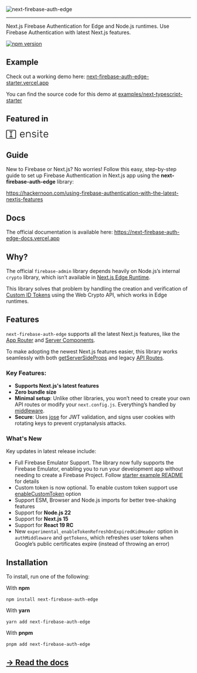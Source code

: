 <picture>
  <source media="(prefers-color-scheme: dark)" srcset="logo-white.svg">
  <source media="(prefers-color-scheme: light)" srcset="logo.svg">
  <img alt="next-firebase-auth-edge" src="logo.svg" width="320">
</picture>

---

Next.js Firebase Authentication for Edge and Node.js runtimes. Use Firebase Authentication with latest Next.js features.

[![npm version](https://badge.fury.io/js/next-firebase-auth-edge.svg)](https://badge.fury.io/js/next-firebase-auth-edge)

## Example

Check out a working demo here: [next-firebase-auth-edge-starter.vercel.app](https://next-firebase-auth-edge-starter.vercel.app/)

You can find the source code for this demo at [examples/next-typescript-starter](https://github.com/ensite-in/next-firebase-auth-edge/tree/main/examples/next-typescript-starter)

## Featured in
<a href="https://ensite.in">
  <picture>
    <source media="(prefers-color-scheme: dark)" srcset="images/ensite-logo-horizontal-white.svg">
    <source media="(prefers-color-scheme: light)" srcset="images/ensite-logo-horizontal.svg">
    <img alt="ensite.in" src="images/ensite-logo-horizontal.svg" height="24">
  </picture>
</a>

## Guide

New to Firebase or Next.js? No worries! Follow this easy, step-by-step guide to set up Firebase Authentication in Next.js app using the **next-firebase-auth-edge** library:

https://hackernoon.com/using-firebase-authentication-with-the-latest-nextjs-features

## Docs

The official documentation is available here: https://next-firebase-auth-edge-docs.vercel.app

## Why?

The official `firebase-admin` library depends heavily on Node.js’s internal `crypto` library, which isn’t available in [Next.js Edge Runtime](https://nextjs.org/docs/api-reference/edge-runtime).

This library solves that problem by handling the creation and verification of [Custom ID Tokens](https://firebase.google.com/docs/auth/admin/verify-id-tokens) using the Web Crypto API, which works in Edge runtimes.

## Features

`next-firebase-auth-edge` supports all the latest Next.js features, like the [App Router](https://nextjs.org/docs/app) and [Server Components](https://nextjs.org/docs/app/building-your-application/rendering/server-components).

To make adopting the newest Next.js features easier, this library works seamlessly with both [getServerSideProps](https://nextjs.org/docs/pages/building-your-application/data-fetching/get-server-side-props) and legacy [API Routes](https://nextjs.org/docs/pages/building-your-application/routing/api-routes).

### Key Features:
* **Supports Next.js's latest features**
* **Zero bundle size**
* **Minimal setup**: Unlike other libraries, you won’t need to create your own API routes or modify your `next.config.js`. Everything’s handled by [middleware](https://next-firebase-auth-edge-docs.vercel.app/docs/usage/middleware).
* **Secure**: Uses [jose](https://github.com/panva/jose) for JWT validation, and signs user cookies with rotating keys to prevent cryptanalysis attacks.

### What's New

Key updates in latest release include:

* Full Firebase Emulator Support.
The library now fully supports the Firebase Emulator, enabling you to run your development app without needing to create a Firebase Project. Follow [starter example README](https://github.com/awinogrodzki/next-firebase-auth-edge/tree/main/examples/next-typescript-starter#emulator-support) for details
* Custom token is now optional. To enable custom token support use [enableCustomToken](https://next-firebase-auth-edge-docs.vercel.app/docs/usage/middleware#custom-token) option
* Support ESM, Browser and Node.js imports for better tree-shaking features
* Support for **Node.js 22**
* Support for **Next.js 15**
* Support for **React 19 RC**
* New `experimental_enableTokenRefreshOnExpiredKidHeader` option in `authMiddleware` and `getTokens`, which refreshes user tokens when Google’s public certificates expire (instead of throwing an error)


## Installation

To install, run one of the following:

With **npm**

```shell
npm install next-firebase-auth-edge
```

With **yarn**

```shell
yarn add next-firebase-auth-edge
```

With **pnpm**

```shell
pnpm add next-firebase-auth-edge
```

## [→ Read the docs](https://next-firebase-auth-edge-docs.vercel.app/)

